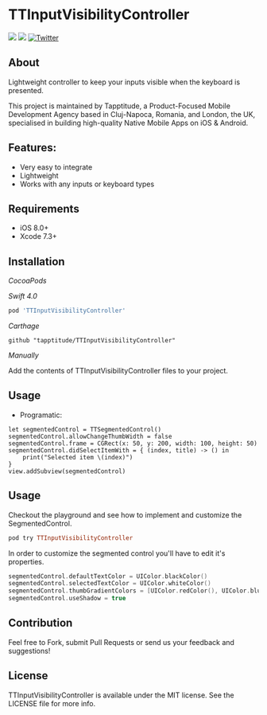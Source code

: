 # TTInputVisibilityController
![](https://img.shields.io/badge/Swift-4.0-green.svg?style=flat)
![](https://img.shields.io/badge/Swift-3.0-green.svg?style=flat)
[![Twitter](https://img.shields.io/badge/Twitter-@Tapptitude-blue.svg?style=flat)](http://twitter.com/Tapptitude)

## About
Lightweight controller to keep your inputs visible when the keyboard is presented.

This project is maintained by Tapptitude, a Product-Focused Mobile Development Agency based in Cluj-Napoca, Romania, and London, the UK, specialised in building high-quality Native Mobile Apps on iOS & Android. 


## Features:
- Very easy to integrate
- Lightweight
- Works with any inputs or keyboard types

## Requirements

- iOS 8.0+
- Xcode 7.3+

## Installation

_CocoaPods_

_Swift 4.0_

```ruby
pod 'TTInputVisibilityController'
```

_Carthage_

```
github "tapptitude/TTInputVisibilityController"
```

_Manually_

Add the contents of TTInputVisibilityController files to your project.

## Usage

- Programatic:


```
let segmentedControl = TTSegmentedControl()
segmentedControl.allowChangeThumbWidth = false
segmentedControl.frame = CGRect(x: 50, y: 200, width: 100, height: 50)
segmentedControl.didSelectItemWith = { (index, title) -> () in
    print("Selected item \(index)")
}
view.addSubview(segmentedControl)
```

## Usage

Checkout the playground and see how to implement and customize the SegmentedControl.

```ruby
pod try TTInputVisibilityController
```

In order to customize the segmented control you'll have to edit it's properties.

```swift
segmentedControl.defaultTextColor = UIColor.blackColor()
segmentedControl.selectedTextColor = UIColor.whiteColor()
segmentedControl.thumbGradientColors = [UIColor.redColor(), UIColor.blueColor()]
segmentedControl.useShadow = true

```


## Contribution

Feel free to Fork, submit Pull Requests or send us your feedback and suggestions!


## License

TTInputVisibilityController is available under the MIT license. See the LICENSE file for more info.
